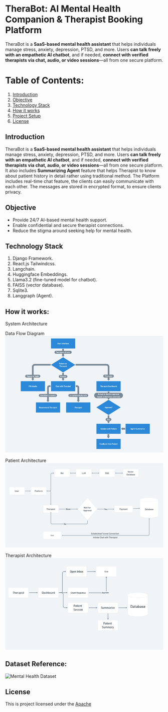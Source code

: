# TheraBot: AI Mental Health Companion & Therapist Booking Platform

TheraBot is a **SaaS-based mental health assistant** that helps individuals manage stress, anxiety, depression, PTSD, and more.
Users **can talk freely with an empathetic AI chatbot**, and if needed, **connect with verified therapists via chat, audio, or video sessions**—all from one secure platform.

# Table of Contents:

1. [Introduction](#introduction)
2. [Objective](#objecttive)
3. [Technology Stack](#technology-stack)
4. [How it works](#how-it-works)
5. [Project Setup](#project-setup)
6. [License](#license)

## Introduction

TheraBot is a **SaaS-based mental health assistant** that helps individuals manage stress, anxiety, depression, PTSD, and more.
Users **can talk freely with an empathetic AI chatbot**, and if needed, **connect with verified therapists via chat, audio, or video sessions**—all from one secure platform.
It also includes **Summarizing Agent** feature that helps Therapist to know about patient history in detail rather using traditional method.
The Platform includes real-time chat feature, the clients can easily communicate with each other. The messages are stored in encrypted format, to ensure clients privacy.

## Objective

- Provide 24/7 AI-based mental health support.
- Enable confidential and secure therapist connections.
- Reduce the stigma around seeking help for mental health.

## Technology Stack

1. Django Framework.
2. React.js Tailwindcss.
3. Langchain.
4. Huggingface Embeddings.
5. Llama3.2 (fine-tuned model for chatbot).
6. FAISS (vector database).
7. Sqlite3.
8. Langgraph (Agent).

## How it works:

System Architecture

Data Flow Diagram
![Data Flow](images/dataflow.jpeg)

Patient Architecture
![User Flow Chart](images/user_flow_chart.jpeg)

Therapist Architecture
![Therapist Flow Chart](images/therapist_flow_chart.jpeg)

## Dataset Reference:

![Mental Health Dataset](https://huggingface.co/datasets/Amod/mental_health_counseling_conversations)

## License

This is project licensed under the [Apache](LICENSE)
